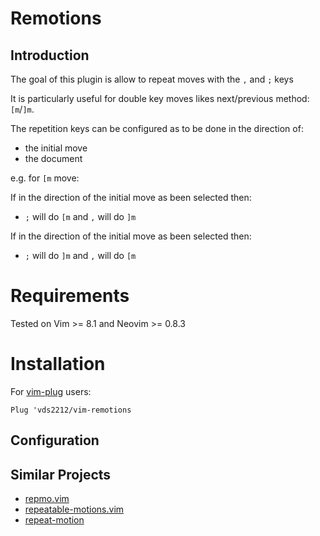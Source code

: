 # Remotions

## Introduction

The goal of this plugin is allow to repeat moves with the `,` and `;` keys

It is particularly useful for double key moves likes next/previous method: `[m`/`]m`.

The repetition keys can be configured as to be done in the direction of:
- the initial move
- the document

e.g. for `[m` move:

If in the direction of the initial move as been selected then:
- `;` will do `[m` and `,` will do `]m`

If in the direction of the initial move as been selected then:
- `;` will do `]m` and `,` will do `[m`


# Requirements

Tested on Vim >= 8.1 and Neovim >= 0.8.3


# Installation

For [vim-plug](https://github.com/junegunn/vim-plug) users:
```
Plug 'vds2212/vim-remotions
```

## Configuration

## Similar Projects

- [repmo.vim](https://www.vim.org/scripts/script.php?script_id=2174)
- [repeatable-motions.vim](https://www.vim.org/scripts/script.php?script_id=4914)
- [repeat-motion](https://www.vim.org/scripts/script.php?script_id=3665)

